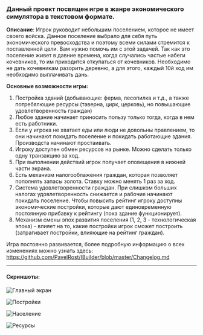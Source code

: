 ### Данный проект посвящен игре в жанре экономического симулятора в текстовом формате.

**Описание**: Игрок руководит небольшим поселением, которое не имеет своего войска. Данное поселение выбрало для себя путь экономического превосходства и поэтому всеми силами стремится к поставленной цели. Вам нужно помочь им с этой задачей. Так как это поселение живет в давние времена, когда случались частые набеги кочевников, то им приходится откупаться от кочевников. Необходимо не дать кочевникам разорить деревню, а для этого, каждый 10й ход им необходимо выплачивать дань. 

**Основные возможности игры:**
1. Постройка зданий (добывающие: ферма, лесопилка и т.д., а также потребялющие ресурсы (таверна, цирк, церковь), но повышающие удовлетворенность граждан)
2. Любое здание начинает приносить пользу только тогда, когда в нем есть работники.
3. Если у игрока не хватает еды или люди не довольны правлением, то они начинают покидать поселение и покидать работающие здания. Производста начинают простаивать.
4. Игроку доступен обмен ресурсов на рынке. Можно сделать только одну транзакцию за ход.
5. При выполнении действий игрок получает оповещения в нижней части экрана.
6. Есть механизм налогооблажения граждан, которая позволяет пополнять запасы золота. Ставку можно менять 1 раз за ход.
7. Система удовлетворенности граждан. При слишком больших налогах удовлетворенность снижается и рабочие начинают покидать поселение. Чтобы повысить рейтинг игроку доступны экономические постройки, которые дают единовременную постоянную прибавку к рейтингу (пока здание функционирует).
8. Механизм смены эпох развития поселения (1, 2, 3 - технологическая эпоха) - влияет на то, какие постройки игрок сможет построить (затрагивает постройки, влияющие на рейтинг граждан).

Игра постоянно развивается, более подробную информацию о всех изменениях можно узнать здесь: https://github.com/PavelRost/IBuilder/blob/master/Changelog.md

___
#### Скриншоты:

![Главный экран](https://github.com/PavelRost/IBuilder/assets/92044501/712f7cd7-3fdb-476a-ad32-7225f88f249d)  

![Постройки](https://github.com/PavelRost/IBuilder/assets/92044501/8a6f18c1-ac6b-4f5d-bb1a-0f5751fc3436)  

![Население](https://github.com/PavelRost/IBuilder/assets/92044501/eb10fb03-af60-44d3-877c-577dc782b1d2)  

![Ресурсы](https://github.com/PavelRost/IBuilder/assets/92044501/3f3b7241-72a0-4377-8034-55daecb44a52)
